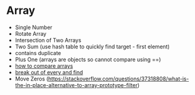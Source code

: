 # Array
- Single Number
- Rotate Array
- Intersection of Two Arrays
- Two Sum (use hash table to quickly find target - first element)
- contains duplicate
- Plus One (arrays are objects so cannot compare using ==)
- [how to compare arrays](https://www.freecodecamp.org/news/how-to-compare-arrays-in-javascript/)
- [break out of every and find](https://masteringjs.io/tutorials/fundamentals/foreach-break)
- Move Zeros (https://stackoverflow.com/questions/37318808/what-is-the-in-place-alternative-to-array-prototype-filter)
